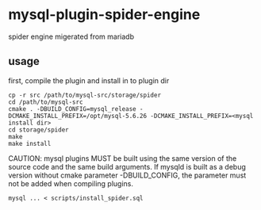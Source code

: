 # mysql-plugin-spider-engine
spider engine migerated from mariadb


## usage

first, compile the plugin and install in to plugin dir

    cp -r src /path/to/mysql-src/storage/spider
    cd /path/to/mysql-src
    cmake . -DBUILD_CONFIG=mysql_release -DCMAKE_INSTALL_PREFIX=/opt/mysql-5.6.26 -DCMAKE_INSTALL_PREFIX=<mysql install dir>
    cd storage/spider
    make
    make install
    
CAUTION: mysql plugins MUST be built using the same version of the source code and the same build arguments. If mysqld is built as a debug version without cmake parameter -DBUILD_CONFIG, the parameter must not be added when compiling plugins.

    mysql ... < scripts/install_spider.sql
